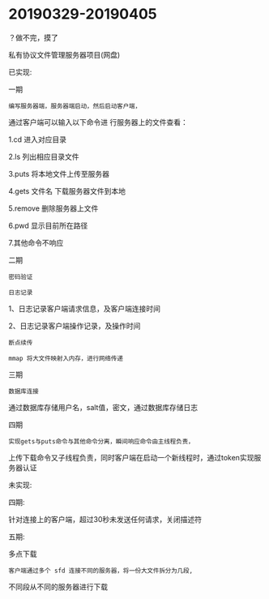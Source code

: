 # 20190329-20190405
？做不完，摸了


私有协议文件管理服务器项目(网盘) 



已实现:



一期

    编写服务器端，服务器端启动，然后启动客户端，

通过客户端可以输入以下命令进 行服务器上的文件查看：         

1.cd  进入对应目录 

2.ls 列出相应目录文件 

3.puts 将本地文件上传至服务器 

4.gets 文件名 下载服务器文件到本地 

5.remove 删除服务器上文件 

6.pwd 显示目前所在路径 

7.其他命令不响应



二期

    密码验证 

    日志记录

1、日志记录客户端请求信息，及客户端连接时间

2、日志记录客户端操作记录，及操作时间 

    断点续传

    mmap 将大文件映射入内存，进行网络传递



三期

    数据库连接

通过数据库存储用户名，salt值，密文，通过数据库存储日志



四期

    实现gets与puts命令与其他命令分离，瞬间响应命令由主线程负责，

上传下载命令又子线程负责，同时客户端在启动一个新线程时，通过token实现服务器认证





未实现:



四期:

针对连接上的客户端，超过30秒未发送任何请求，关闭描述符



五期:

多点下载

    客户端通过多个 sfd 连接不同的服务器，将一份大文件拆分为几段,

不同段从不同的服务器进行下载
